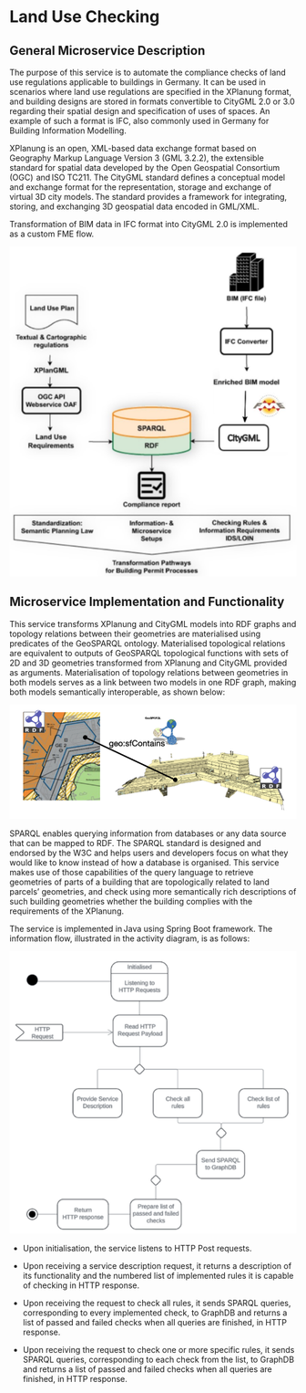 # Land Use Checking

## General Microservice Description 

The purpose of this service is to automate the compliance checks of land use regulations applicable to buildings in Germany. It can be used in scenarios where land use regulations are specified in the XPlanung format, and building designs are stored in formats convertible to CityGML 2.0 or 3.0 regarding their spatial design and specification of uses of spaces. An example of such a format is IFC, also commonly used in Germany for Building Information Modelling. 

XPlanung is an open, XML-based data exchange format based on Geography Markup Language Version 3 (GML 3.2.2), the extensible standard for spatial data developed by the  Open Geospatial Consortium (OGC)  and ISO TC211. The CityGML standard defines a conceptual model and exchange format for the representation, storage and exchange of virtual 3D city models. The standard provides a framework for integrating, storing, and exchanging 3D geospatial data encoded in GML/XML.  

Transformation of BIM data in IFC format into CityGML 2.0 is implemented as a custom FME flow.   

![](./land-use-workflow.png)

## Microservice Implementation and Functionality 

This service transforms XPlanung and CityGML models into RDF graphs and topology relations between their geometries are materialised using predicates of the GeoSPARQL ontology. Materialised topological relations are equivalent to outputs of GeoSPARQL topological functions with sets of 2D and 3D geometries transformed from XPlanung and CityGML provided as arguments. Materialisation of topology relations between geometries in both models serves as a link between two models in one RDF graph, making both models semantically interoperable, as shown below:

![](./topologies-usage.png)

SPARQL enables querying information from databases or any data source that can be mapped to RDF. The SPARQL standard is designed and endorsed by the W3C and helps users and developers focus on what they would like to know instead of how a database is organised. This service makes use of those capabilities of the query language to retrieve geometries of parts of a building that are topologically related to land parcels’ geometries, and check using more semantically rich descriptions of such building geometries whether the building complies with the requirements of the XPlanung. 

The service is implemented in Java using Spring Boot framework. The information flow, illustrated in the activity diagram, is as follows: 

![](./land-use-microservice.png)

- Upon initialisation, the service listens to HTTP Post requests. 

- Upon receiving a service description request, it returns a description of its functionality and the numbered list of implemented rules it is capable of checking in HTTP response. 

- Upon receiving the request to check all rules, it sends SPARQL queries, corresponding to every implemented check, to GraphDB and returns a list of passed and failed checks when all queries are finished, in HTTP response. 

- Upon receiving the request to check one or more specific rules, it sends SPARQL queries, corresponding to each check from the list, to GraphDB and returns a list of passed and failed checks when all queries are finished, in HTTP response. 
